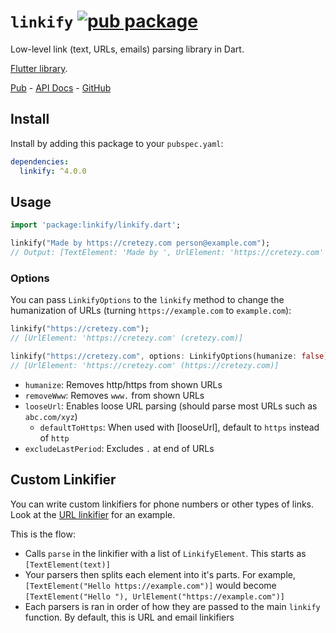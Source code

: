 # `linkify` [![pub package](https://img.shields.io/pub/v/linkify.svg)](https://pub.dartlang.org/packages/linkify)

Low-level link (text, URLs, emails) parsing library in Dart.

[Flutter library](https://github.com/Cretezy/flutter_linkify).

[Pub](https://pub.dartlang.org/packages/linkify) - [API Docs](https://pub.dartlang.org/documentation/linkify/latest/) - [GitHub](https://github.com/Cretezy/linkify)

## Install

Install by adding this package to your `pubspec.yaml`:

```yaml
dependencies:
  linkify: ^4.0.0
```

## Usage

```dart
import 'package:linkify/linkify.dart';

linkify("Made by https://cretezy.com person@example.com");
// Output: [TextElement: 'Made by ', UrlElement: 'https://cretezy.com' (cretezy.com), TextElement: ' ', EmailElement: 'person@example.com' (person@example.com)]
```

### Options

You can pass `LinkifyOptions` to the `linkify` method to change the humanization of URLs (turning `https://example.com` to `example.com`):

```dart
linkify("https://cretezy.com");
// [UrlElement: 'https://cretezy.com' (cretezy.com)]

linkify("https://cretezy.com", options: LinkifyOptions(humanize: false));
// [UrlElement: 'https://cretezy.com' (https://cretezy.com)]
```

- `humanize`: Removes http/https from shown URLs
- `removeWww`: Removes `www.` from shown URLs
- `looseUrl`: Enables loose URL parsing (should parse most URLs such as `abc.com/xyz`)
  - `defaultToHttps`: When used with [looseUrl], default to `https` instead of `http`
- `excludeLastPeriod`: Excludes `.` at end of URLs


## Custom Linkifier

You can write custom linkifiers for phone numbers or other types of links. Look at the [URL linkifier](./lib/src/url.dart) for an example.

This is the flow:

- Calls `parse` in the linkifier with a list of `LinkifyElement`. This starts as `[TextElement(text)]`
- Your parsers then splits each element into it's parts. For example, `[TextElement("Hello https://example.com")]` would become `[TextElement("Hello "), UrlElement("https://example.com")]`
- Each parsers is ran in order of how they are passed to the main `linkify` function. By default, this is URL and email linkifiers
